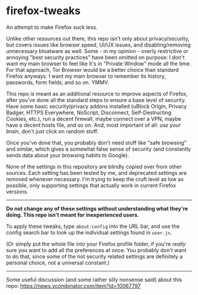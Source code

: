# firefox-tweaks
An attempt to make Firefox suck less. 

Unlike other resources out there, this repo isn't only about privacy/security, but covers issues like browser speed, UI/UX issues, and disabling/removing unnecessary bloatware as well. Some - in my opinion - overly restrictive or annoying "best security practices" have been omitted on purpose: I don't want my main browser to feel like it's in "Private Window" mode all the time. For that approach, Tor Browser would be a better choice than standard Firefox anyways. I want my main browser to remember its history, passwords, form fields, and so on. YMMV.

This repo is meant as an additional resource to improve aspects of Firefox, after you've done all the standard steps to ensure a base level of security. Have some basic security/privacy addons installed (uBlock Origin, Privacy Badger, HTTPS Everywhere, NoScript, Disconnect, Self-Destructing Cookies, etc.), run a decent firewall, maybe connect over a VPN, maybe have a decent hosts file, and so on. And, most important of all: *use your brain*, don't just click on random stuff. 

Once you've done that, you probably don't need stuff like "safe browsing" and similar, which gives a somewhat false sense of security (and constantly sends data about your browsing habits to Google).

None of the settings in this repository are blindly copied over from other sources. Each setting has been tested by me, and deprecated settings are removed whenever necessary. I'm trying to keep the cruft level as low as possible, only supporting settings that actually work in current Firefox versions.

---

**Do not change any of these settings without understanding what they're doing. This repo isn't meant for inexperienced users.** 

To apply these tweaks, type `about:config` into the URL bar, and use the config search bar to look up the individual settings found in `user.js`. 

(Or simply put the whole file into your Firefox profile folder, if you're *really* sure you want to add all the preferences at once. You probably don't want to do that, since some of the not security related settings are definitely a personal choice, not a universal constant.)

---

Some useful discussion (and some rather silly nonsense said) about this repo: https://news.ycombinator.com/item?id=10067797
